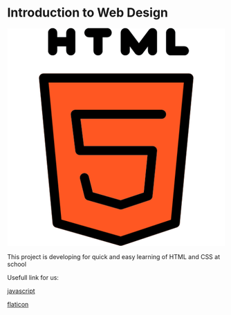 # Introduction to Web Design 
<img src=https://github.com/zheromskyS/Introduction-to-web-design/blob/master/index/pictures_in_index/HTML5.png>

This project is developing for quick and easy learning of HTML and CSS at school




Usefull link for us:

[javascript](https://learn.javascript.ru/)

[flaticon](https://www.flaticon.com/free-icon)
